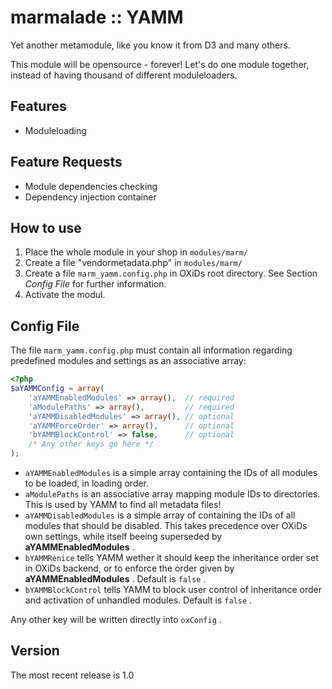 marmalade :: YAMM
=================
Yet another metamodule, like you know it from D3 and many others.

This module will be opensource - forever!
Let's do one module together, instead of having thousand of different moduleloaders.

Features
--------
 * Moduleloading

Feature Requests
----------------
 * Module dependencies checking
 * Dependency injection container

How to use
----------
 1. Place the whole module in your shop in `modules/marm/`
 2. Create a file "vendormetadata.php" in `modules/marm/`
 3. Create a file `marm_yamm.config.php` in OXiDs root directory. See Section _Config File_ for further information.
 3. Activate the modul.

Config File
-----------
The file `marm_yamm.config.php` must contain all information regarding predefined modules and settings as an associative array:

```php
<?php
$aYAMMConfig = array(
	'aYAMMEnabledModules' => array(),  // required
	'aModulePaths' => array(),         // required
    'aYAMMDisabledModules' => array(), // optional
    'aYAMMForceOrder' => array(),      // optional
    'bYAMMBlockControl' => false,      // optional
    /* Any other keys go here */
);

```

 * `aYAMMEnabledModules` is a simple array containing the IDs of all modules to be loaded, in loading order.
 * `aModulePaths` is an associative array mapping module IDs to directories. This is used by YAMM to find all metadata files!
 * `aYAMMDisabledModules` is a simple array of containing the IDs of all modules that should be disabled. This takes precedence over OXiDs own settings, while itself beeing superseded by **aYAMMEnabledModules** .
 * `bYAMMRenice` tells YAMM wether it should keep the inheritance order set in OXiDs backend, or to enforce the order given by **aYAMMEnabledModules** . Default is `false` .
 * `bYAMMBlockControl` tells YAMM to block user control of inheritance order and activation of unhandled modules. Default is `false` .
 
 Any other key will be written directly into `oxConfig` .

Version
-------
The most recent release is 1.0